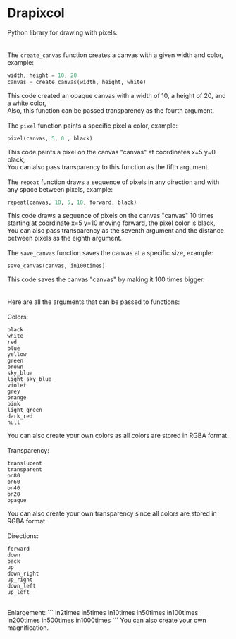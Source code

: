# Drapixcol
Python library for drawing with pixels.  
<br />
<br />
The `create_canvas` function creates a canvas with a given width and color, example:  
```python
width, height = 10, 20
canvas = create_canvas(width, height, white)
```  
This code created an opaque canvas with a width of 10, a height of 20, and a white color,  
Also, this function can be passed transparency as the fourth argument.  
<br />
The `pixel` function paints a specific pixel a color, example:  
```python
pixel(canvas, 5, 0 , black)
```  
This code paints a pixel on the canvas "canvas" at coordinates x=5 y=0 black,  
You can also pass transparency to this function as the fifth argument.  
<br />
The `repeat` function draws a sequence of pixels in any direction and with any space between pixels, example:
```python
repeat(canvas, 10, 5, 10, forward, black)
```  
This code draws a sequence of pixels on the canvas "canvas" 10 times starting at coordinate x=5 y=10 moving forward, the pixel color is black,  
You can also pass transparency as the seventh argument and the distance between pixels as the eighth argument.  
<br />
The ``save_canvas`` function saves the canvas at a specific size, example:  
```python
save_canvas(canvas, in100times)
```  
This code saves the canvas "canvas" by making it 100 times bigger.  
<br />
<br />
Here are all the arguments that can be passed to functions:  
<br />
Colors:  
```
black  
white  
red  
blue  
yellow  
green  
brown  
sky_blue  
light_sky_blue  
violet  
grey  
orange  
pink  
light_green  
dark_red  
null  
```
You can also create your own colors as all colors are stored in RGBA format.  
<br />
Transparency:  
```
translucent 
transparent  
on80  
on60  
on40  
on20  
opaque
```  
You can also create your own transparency since all colors are stored in RGBA format.  
<br />
Directions:  
```
forward  
down  
back  
up  
down_right  
up_right  
down_left  
up_left
```  
<br />
Enlargement:  
```
in2times  
in5times  
in10times  
in50times  
in100times  
in200times
in500times  
in1000times
``` 
You can also create your own magnification.
